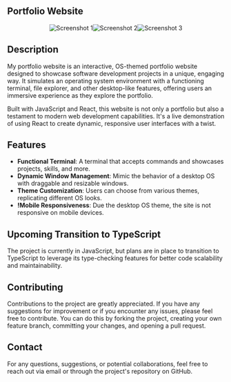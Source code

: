 ## Portfolio Website

<div align="center" style="display: flex; justify-content: center; align-items: center;">
  <img src="https://github.com/Eqedos/personal-portfolio/assets/113342246/0fbc2886-5ee9-4746-bef3-d904fbec606b" alt="Screenshot 1" style="max-width: 600px;"/>
  <img src="https://github.com/Eqedos/personal-portfolio/assets/113342246/fd229452-b466-4bbf-8518-00ba281cba20" alt="Screenshot 2" style="max-width: 600px;"/>
  <img src="https://github.com/Eqedos/personal-portfolio/assets/113342246/4e14911c-31b5-4db1-b07a-ce5ec72ead78" alt="Screenshot 3" style="max-width: 600px;"/>
</div>

## Description

My portfolio website is an interactive, OS-themed portfolio website designed to showcase software development projects in a unique, engaging way. It simulates an operating system environment with a functioning terminal, file explorer, and other desktop-like features, offering users an immersive experience as they explore the portfolio.

Built with JavaScript and React, this website is not only a portfolio but also a testament to modern web development capabilities. It's a live demonstration of using React to create dynamic, responsive user interfaces with a twist.

## Features

- **Functional Terminal**: A terminal that accepts commands and showcases projects, skills, and more.
- **Dynamic Window Management**: Mimic the behavior of a desktop OS with draggable and resizable windows.
- **Theme Customization**: Users can choose from various themes, replicating different OS looks.
- **!Mobile Responsiveness**: Due the desktop OS theme, the site is not responsive on mobile devices.

## Upcoming Transition to TypeScript

The project is currently in JavaScript, but plans are in place to transition to TypeScript to leverage its type-checking features for better code scalability and maintainability.

## Contributing

Contributions to the project are greatly appreciated. If you have any suggestions for improvement or if you encounter any issues, please feel free to contribute. You can do this by forking the project, creating your own feature branch, committing your changes, and opening a pull request.

## Contact

For any questions, suggestions, or potential collaborations, feel free to reach out via email or through the project's repository on GitHub.
